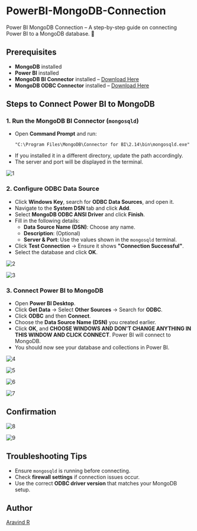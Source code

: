 # PowerBI-MongoDB-Connection
Power BI MongoDB Connection – A step-by-step guide on connecting Power BI to a MongoDB database. 🚀 

## Prerequisites  

- **MongoDB** installed  
- **Power BI** installed  
- **MongoDB BI Connector** installed – [Download Here](https://www.mongodb.com/try/download/bi-connector)  
- **MongoDB ODBC Connector** installed – [Download Here](https://github.com/mongodb/mongo-bi-connector-odbc-driver/releases/)  

## Steps to Connect Power BI to MongoDB  

### 1. Run the MongoDB BI Connector (`mongosqld`)  

- Open **Command Prompt** and run:  
  ```shell
  "C:\Program Files\MongoDB\Connector for BI\2.14\bin\mongosqld.exe"
  ```  
- If you installed it in a different directory, update the path accordingly.  
- The server and port will be displayed in the terminal.


![1](images/1.png)


### 2. Configure ODBC Data Source  

- Click **Windows Key**, search for **ODBC Data Sources**, and open it.  
- Navigate to the **System DSN** tab and click **Add**.  
- Select **MongoDB ODBC ANSI Driver** and click **Finish**.  
- Fill in the following details:  
  - **Data Source Name (DSN)**: Choose any name.  
  - **Description**: (Optional)  
  - **Server & Port**: Use the values shown in the `mongosqld` terminal.  
- Click **Test Connection** → Ensure it shows **"Connection Successful"**.  
- Select the database and click **OK**. 


![2](images/2.png)


![3](images/3.png)


### 3. Connect Power BI to MongoDB  

- Open **Power BI Desktop**.  
- Click **Get Data** → Select **Other Sources** → Search for **ODBC**.  
- Click **ODBC** and then **Connect**.  
- Choose the **Data Source Name (DSN)** you created earlier.  
- Click **OK**, and **CHOOSE WINDOWS AND DON'T CHANGE ANYTHING IN THIS WINDOW AND CLICK CONNECT**. Power BI will connect to MongoDB.  
- You should now see your database and collections in Power BI.


![4](images/4.png)


![5](images/5.png)


![6](images/6.png)


![7](images/7.png)


## Confirmation  

 
  ![8](images/8.png)  

 
  ![9](images/9.png)  


## Troubleshooting Tips  

- Ensure `mongosqld` is running before connecting.  
- Check **firewall settings** if connection issues occur.  
- Use the correct **ODBC driver version** that matches your MongoDB setup.  

## Author  

[Aravind R](https://linkedin.com/in/arav-r) 

